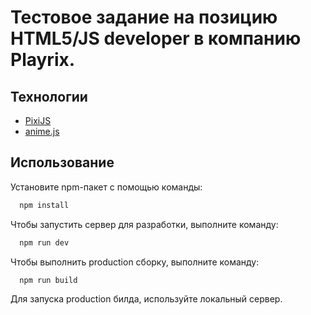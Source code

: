 # Тестовое задание на позицию HTML5/JS developer в компанию Playrix.

## Технологии
- [PixiJS](https://pixijs.com/)
- [anime.js](https://animejs.com/)

## Использование
Установите npm-пакет с помощью команды:
```sh
  npm install
```

Чтобы запустить сервер для разработки, выполните команду:
```sh
  npm run dev
```

Чтобы выполнить production сборку, выполните команду:
```sh
  npm run build
```
Для запуска production билда, используйте локальный сервер.
